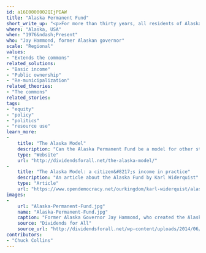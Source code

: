 ```yaml
---
id: a16E0000002QIjPIAW
title: "Alaska Permanent Fund"
short_write_up: "<p>For more than thirty years, all residents of Alaska have received yearly dividends from an entity called the Alaska Permanent Fund. Revenue comes from each Alaskan’s claim on the oil wealth extracted by the publicly owned North Slope oil fields. These dividends have ranged from about $1,000 per person per year to over $3,000. Since children are included, a dividend of $2,000 boosts a family of four’s income by $8,000. While it doesn’t do anything to reduce our reliance on fossil fuels, the Fund does prove that a basic income program is both possible and popular: even conservative Alaskan Governor Sarah Palin expanded the levy.</p>"
where: "Alaska, USA"
when: "1976&ndash;Present"
who: "Jay Hammond, former Alaskan governor"
scale: "Regional"
values:
- "Extends the commons"
related_solutions:
- "Basic income"
- "Public ownership"
- "Re-municipalization"
related_theories:
- "The commons"
related_stories:
tags:
- "equity"
- "policy"
- "politics"
- "resource use"
learn_more:
-
    title: "The Alaska Model"
    description: "Can the Alaska Permanent Fund be a model for other states and regions?"
    type: "Website"
    url: "http://dividendsforall.net/the-alaska-model/"
-
    title: "The Alaska Model: a citizen&#8217;s income in practice"
    description: "An article about the Alaska Fund by Karl Widerquist"
    type: "Article"
    url: "https://www.opendemocracy.net/ourkingdom/karl-widerquist/alaska-model-citizens-income-in-practice"
images:
-
    url: "Alaska-Permanent-Fund.jpg"
    name: "Alaska-Permanent-Fund.jpg"
    caption: "Former Alaska Governor Jay Hammond, who created the Alaska Permanent Fund proposal."
    source: "Dividends for All"
    source_url: "http://dividendsforall.net/wp-content/uploads/2014/06/Hammond-photo.jpg"
contributors:
- "Chuck Collins"
---
```

